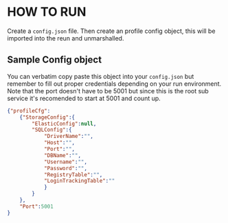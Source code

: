 # HOW TO RUN

Create a `config.json` file. Then create an profile config object, this will be imported into the reun and unmarshalled.

## Sample Config object

You can verbatim copy paste this object into your `config.json` but remember to fill out proper credentials depending on your run environment.
Note that the port doesn't have to be 5001 but since this is the root sub service it's recomended to start at 5001 and count up.

```json
{"profileCfg":
    {"StorageConfig":{
        "ElasticConfig":null,
        "SQLConfig":{
            "DriverName":"",
            "Host":"",
            "Port":"",
            "DBName":"",
            "Username":"",
            "Password":"",
            "RegistryTable":"",
            "LoginTrackingTable":""
            }
        }
    },
    "Port":5001
}

```
